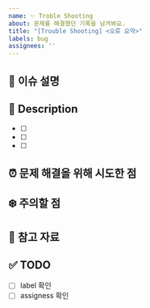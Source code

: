 ```yaml
---
name: ✨ Troble Shooting
about: 문제를 해결했던 기록을 남겨봐요.
title: "[Trouble Shooting] <오류 요약>"
labels: bug
assignees: ''
---
```


<!-- 이슈이름은 '[컨벤션] 기능이름' 으로 통일해주세요.
 ex. [FEAT] searchPublicCourse -->


## 📌 이슈 설명
<!-- 자세한 기능 또는 버그를 설명해 주세요.
ex. 검색기능 : 장소, 제목을 키워드로 최신순으로 정렬해 퍼블릭 코스를 검색하는 기능, ???버그 : !!!, ~~~ , !!! 상황에서 ~~~한 버그가 난다. -->


## 🚀 Description
- [ ]  <!-- 해당 체크박스 안에 순서대로 어떻게 해결할지 써주세요. 그리고 해당 내용을 해결했으면 체크 표시해주세요. -->
- [ ]  <!-- ex. 검색 키워드를 쿼리로 받기 -->
- [ ]  <!-- public course 테이블에 findMany와 contains 를 사용해 검색기능 구현-->

## ⏰ 문제 해결을 위해 시도한 점


## ❄️ 주의할 점
<!-- 기능을 구현 또는 버그를 고칠 때 주의해야할 점을 써주세요 ex. 검색시 여러 칼럼을 동시에 봐야한다  -->


## 🔗 참고 자료
<!-- 참고한 자료가 있나요? -->


## ✅ TODO
- [ ] label 확인
- [ ] assigness 확인
